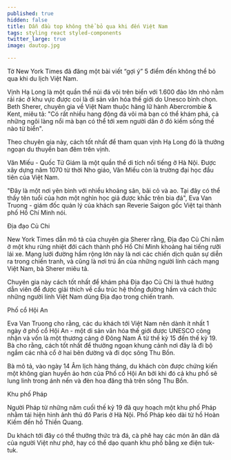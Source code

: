 ```yaml
---
published: true
hidden: false
title: Dẫn đầu top không thể bỏ qua khi đến Việt Nam
tags: styling react styled-components
twitter_large: true
image: dautop.jpg

---
```


Tờ New York Times đã đăng một bài viết “gợi ý” 5 điểm đến không thể bỏ qua khi du lịch Việt Nam.


Vịnh Hạ Long là một quần thể núi đá vôi trên biển với 1.600 đảo lớn nhỏ nằm rải rác ở khu vực được coi là di sản văn hóa thế giới do Unesco bình chọn. Beth Sherer, chuyên gia về Việt Nam thuộc hãng lữ hành Abercrombie & Kent, miêu tả: "Có rất nhiều hang động đá vôi mà bạn có thể khám phá, cả những ngôi làng nổi mà bạn có thể tới xem người dân ở đó kiếm sống thế nào từ biển".

Theo chuyên gia này, cách tốt nhất để tham quan vịnh Hạ Long đó là thưởng ngoạn du thuyền ban đêm trên vịnh.


Văn Miếu - Quốc Tử Giám là một quần thể di tích nổi tiếng ở Hà Nội. Được xây dựng năm 1070 từ thời Nho giáo, Văn Miếu còn là trường đại học đầu tiên của Việt Nam.

"Đây là một nơi yên bình với nhiều khoảng sân, bãi cỏ và ao. Tại đây có thể thấy tên tuổi của hơn một nghìn học giả được khắc trên bia đá", Eva Van Truong - giám đốc quản lý của khách sạn Reverie Saigon gốc Việt tại thành phố Hồ Chí Minh nói.

Địa đạo Củ Chi

New York Times dẫn mô tả của chuyên gia Sherer rằng, Địa đạo Củ Chi nằm ở một khu rừng nhiệt đới cách thành phố Hồ Chí Minh khoảng hai tiếng rưỡi lái xe. Mạng lưới đường hầm rộng lớn này là nơi các chiến dịch quân sự diễn ra trong chiến tranh, và cũng là nơi trú ẩn của những người lính cách mạng Việt Nam, bà Sherer miêu tả.

Chuyên gia này cách tốt nhất để khám phá Địa đạo Củ Chi là thuê hướng dẫn viên để được giải thích về cấu trúc hệ thống đường hầm và cách thức những người lính Việt Nam dùng Địa đạo trong chiến tranh.

 

Phố cổ Hội An

Eva Van Truong cho rằng, các du khách tới Việt Nam nên dành ít nhất 1 ngày ở phố cổ Hội An - một di sản văn hóa thế giới được UNESCO công nhận và vốn là một thương cảng ở Đông Nam Á từ thế kỷ 15 đến thế kỷ 19. Bà cho rằng, cách tốt nhất để thưởng ngoạn khung cảnh nơi đây là đi bộ ngắm các nhà cổ ở hai bên đường và đi dọc sông Thu Bồn.

Bà mô tả, vào ngày 14 Âm lịch hàng tháng, du khách còn được chứng kiến một không gian huyền ảo hơn của Phố cố Hội An bởi khi đó cả khu phố sẽ lung linh trong ánh nến và đèn hoa đăng thả trên sông Thu Bồn.

Khu phố Pháp


Người Pháp từ những năm cuối thế kỷ 19 đã quy hoạch một khu phố Pháp nhằm tái hiện hình ảnh thủ đô Paris ở Hà Nội. Phố Pháp kéo dài từ hồ Hoàn Kiếm đến hồ Thiền Quang.

Du khách tới đây có thể thưởng thức trà đá, cà phê hay các món ăn dân dã của người Việt như phở, hay có thể dạo quanh khu phố bằng xe điện tuk-tuk.